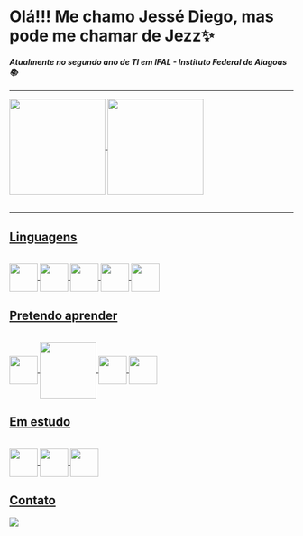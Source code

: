 # Olá!!! Me chamo Jessé Diego, mas pode me chamar de Jezz✨

#### *Atualmente no segundo ano de TI em IFAL - Instituto Federal de Alagoas📚*

<hr>

 <div>
  <a href="https://github.com/JezzDiego">
  <img align = "center" height="170em" src="https://github-readme-stats.vercel.app/api?username=JezzDiego&show_icons=true&theme=dark&include_all_commits=true&count_private=true"/>
  <img align = "center" height="170em" src="https://github-readme-stats.vercel.app/api/top-langs/?username=JezzDiego&layout=compact&langs_count=7&theme=dark"/></br></br>
</div> 
  
  <hr>
  
 ## Linguagens
<div style="display: inline_block"><br>
  
  <img align="center" height="50em" src="https://cdn.jsdelivr.net/gh/devicons/devicon/icons/html5/html5-original.svg" />
  <img align="center" height="50em" src="https://cdn.jsdelivr.net/gh/devicons/devicon/icons/css3/css3-original.svg" />
  <img align="center" height="50em" src="https://cdn.jsdelivr.net/gh/devicons/devicon/icons/javascript/javascript-original.svg" />
  <img align="center" height="50em" src="https://cdn.jsdelivr.net/gh/devicons/devicon/icons/python/python-original.svg" />
  <img align="center" height="50em" src="https://cdn.jsdelivr.net/gh/devicons/devicon/icons/c/c-original.svg" />
  
</div>
  
  
 ## Pretendo aprender 
 <div style="display: inline_block"><br>
   <img align="center" height="50em" src="https://cdn.jsdelivr.net/gh/devicons/devicon/icons/vuejs/vuejs-original.svg" />
   <img align="center" height="100em" src="https://cdn.jsdelivr.net/gh/devicons/devicon/icons/tailwindcss/tailwindcss-original-wordmark.svg" />
   <img align="center" height="50em" src="https://cdn.jsdelivr.net/gh/devicons/devicon/icons/mysql/mysql-original.svg" />
   <img align="center" height="50em" src="https://cdn.jsdelivr.net/gh/devicons/devicon/icons/mongodb/mongodb-original.svg" />
 </div>
  
  ## Em estudo
 <div style="display: inline_block"><br>
   <img align="center" height="50em" src="https://cdn.jsdelivr.net/gh/devicons/devicon/icons/bootstrap/bootstrap-original.svg" />
   <img align="center" height="50em" src="https://cdn.jsdelivr.net/gh/devicons/devicon/icons/java/java-original.svg" />
   <img align="center" height="50em" src="https://cdn.jsdelivr.net/gh/devicons/devicon/icons/typescript/typescript-original.svg" />
 </div>

 ## Contato
<div>
  <a href="mailto:oliveirajesse50@gmail.com"> <img src="https://img.shields.io/badge/Gmail-D14836?style=for-the-badge&logo=gmail&logoColor=white" /> </a>
 </div

